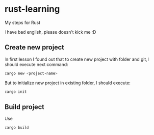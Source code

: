 # rust-learning

My steps for Rust

I have bad english, please doesn't kick me :D

## Create new project

In first lesson I found out that to create new project with folder and git, I should execute next command:

```sh
cargo new <project-name>
```

But to initialize new project in existing folder, I should execute:

```sh
cargo init
```

## Build project

Use

```sh
cargo build
```
